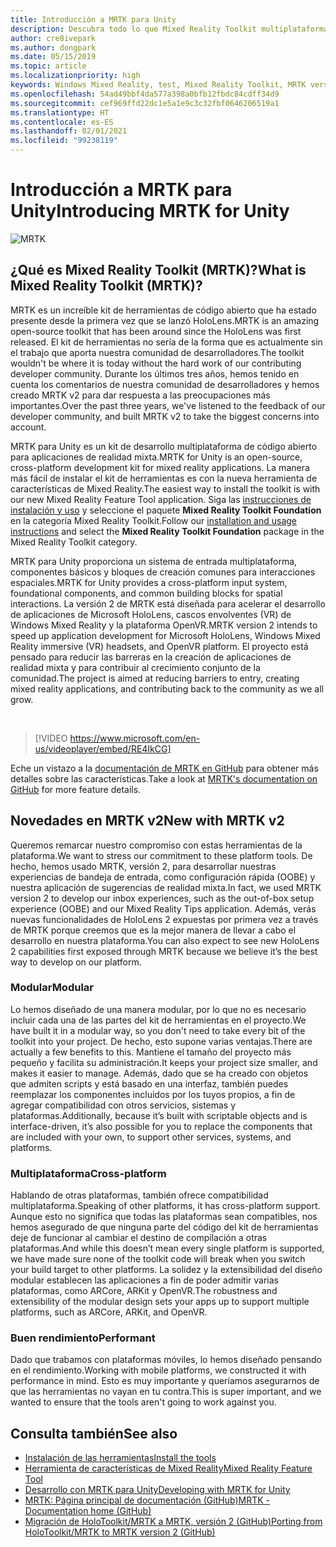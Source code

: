 ```yaml
---
title: Introducción a MRTK para Unity
description: Descubra todo lo que Mixed Reality Toolkit multiplataforma puede ofrecer a los nuevos desarrolladores de realidad mixta.
author: cre8ivepark
ms.author: dongpark
ms.date: 05/15/2019
ms.topic: article
ms.localizationpriority: high
keywords: Windows Mixed Reality, test, Mixed Reality Toolkit, MRTK version 2, MRTK, tools, SDK, HoloLens, HoloLens 2, mixed reality headset, windows mixed reality headset, virtual reality headset, cross-platform
ms.openlocfilehash: 54ad49bbf4da577a398a0bfb12fbdc84cdff34d9
ms.sourcegitcommit: cef969ffd22dc1e5a1e9c3c32fbf0646206519a1
ms.translationtype: HT
ms.contentlocale: es-ES
ms.lasthandoff: 02/01/2021
ms.locfileid: "99238119"
---
```

# <a name="introducing-mrtk-for-unity"></a><span data-ttu-id="17276-104">Introducción a MRTK para Unity</span><span class="sxs-lookup"><span data-stu-id="17276-104">Introducing MRTK for Unity</span></span>

![MRTK](../../design/images/MRTK_UX_Hero.png)

## <a name="what-is-mixed-reality-toolkit-mrtk"></a><span data-ttu-id="17276-106">¿Qué es Mixed Reality Toolkit (MRTK)?</span><span class="sxs-lookup"><span data-stu-id="17276-106">What is Mixed Reality Toolkit (MRTK)?</span></span>

<span data-ttu-id="17276-107">MRTK es un increíble kit de herramientas de código abierto que ha estado presente desde la primera vez que se lanzó HoloLens.</span><span class="sxs-lookup"><span data-stu-id="17276-107">MRTK is an amazing open-source toolkit that has been around since the HoloLens was first released.</span></span> <span data-ttu-id="17276-108">El kit de herramientas no sería de la forma que es actualmente sin el trabajo que aporta nuestra comunidad de desarrolladores.</span><span class="sxs-lookup"><span data-stu-id="17276-108">The toolkit wouldn't be where it is today without the hard work of our contributing developer community.</span></span> <span data-ttu-id="17276-109">Durante los últimos tres años, hemos tenido en cuenta los comentarios de nuestra comunidad de desarrolladores y hemos creado MRTK v2 para dar respuesta a las preocupaciones más importantes.</span><span class="sxs-lookup"><span data-stu-id="17276-109">Over the past three years, we've listened to the feedback of our developer community, and built MRTK v2 to take the biggest concerns into account.</span></span>  

<span data-ttu-id="17276-110">MRTK para Unity es un kit de desarrollo multiplataforma de código abierto para aplicaciones de realidad mixta.</span><span class="sxs-lookup"><span data-stu-id="17276-110">MRTK for Unity is an open-source, cross-platform development kit for mixed reality applications.</span></span> <span data-ttu-id="17276-111">La manera más fácil de instalar el kit de herramientas es con la nueva herramienta de características de Mixed Reality.</span><span class="sxs-lookup"><span data-stu-id="17276-111">The easiest way to install the toolkit is with our new Mixed Reality Feature Tool application.</span></span> <span data-ttu-id="17276-112">Siga las [instrucciones de instalación y uso](welcome-to-mr-feature-tool.md) y seleccione el paquete **Mixed Reality Toolkit Foundation** en la categoría Mixed Reality Toolkit.</span><span class="sxs-lookup"><span data-stu-id="17276-112">Follow our [installation and usage instructions](welcome-to-mr-feature-tool.md) and select the **Mixed Reality Toolkit Foundation** package in the Mixed Reality Toolkit category.</span></span> 

<span data-ttu-id="17276-113">MRTK para Unity proporciona un sistema de entrada multiplataforma, componentes básicos y bloques de creación comunes para interacciones espaciales.</span><span class="sxs-lookup"><span data-stu-id="17276-113">MRTK for Unity provides a cross-platform input system, foundational components, and common building blocks for spatial interactions.</span></span> <span data-ttu-id="17276-114">La versión 2 de MRTK está diseñada para acelerar el desarrollo de aplicaciones de Microsoft HoloLens, cascos envolventes (VR) de Windows Mixed Reality y la plataforma OpenVR.</span><span class="sxs-lookup"><span data-stu-id="17276-114">MRTK version 2 intends to speed up application development for Microsoft HoloLens, Windows Mixed Reality immersive (VR) headsets, and OpenVR platform.</span></span> <span data-ttu-id="17276-115">El proyecto está pensado para reducir las barreras en la creación de aplicaciones de realidad mixta y para contribuir al crecimiento conjunto de la comunidad.</span><span class="sxs-lookup"><span data-stu-id="17276-115">The project is aimed at reducing barriers to entry, creating mixed reality applications, and contributing back to the community as we all grow.</span></span>

<br>

> [!VIDEO https://www.microsoft.com/en-us/videoplayer/embed/RE4IkCG]

<span data-ttu-id="17276-116">Eche un vistazo a la [documentación de MRTK en GitHub](https://microsoft.github.io/MixedRealityToolkit-Unity/README.html) para obtener más detalles sobre las características.</span><span class="sxs-lookup"><span data-stu-id="17276-116">Take a look at [MRTK's documentation on GitHub](https://microsoft.github.io/MixedRealityToolkit-Unity/README.html) for more feature details.</span></span>

## <a name="new-with-mrtk-v2"></a><span data-ttu-id="17276-117">Novedades en MRTK v2</span><span class="sxs-lookup"><span data-stu-id="17276-117">New with MRTK v2</span></span>

<span data-ttu-id="17276-118">Queremos remarcar nuestro compromiso con estas herramientas de la plataforma.</span><span class="sxs-lookup"><span data-stu-id="17276-118">We want to stress our commitment to these platform tools.</span></span>  <span data-ttu-id="17276-119">De hecho, hemos usado MRTK, versión 2, para desarrollar nuestras experiencias de bandeja de entrada, como configuración rápida (OOBE) y nuestra aplicación de sugerencias de realidad mixta.</span><span class="sxs-lookup"><span data-stu-id="17276-119">In fact, we used MRTK version 2 to develop our inbox experiences, such as the out-of-box setup experience (OOBE) and our Mixed Reality Tips application.</span></span> <span data-ttu-id="17276-120">Además, verás nuevas funcionalidades de HoloLens 2 expuestas por primera vez a través de MRTK porque creemos que es la mejor manera de llevar a cabo el desarrollo en nuestra plataforma.</span><span class="sxs-lookup"><span data-stu-id="17276-120">You can also expect to see new HoloLens 2 capabilities first exposed through MRTK because we believe it’s the best way to develop on our platform.</span></span> 

### <a name="modular"></a><span data-ttu-id="17276-121">Modular</span><span class="sxs-lookup"><span data-stu-id="17276-121">Modular</span></span>

<span data-ttu-id="17276-122">Lo hemos diseñado de una manera modular, por lo que no es necesario incluir cada una de las partes del kit de herramientas en el proyecto.</span><span class="sxs-lookup"><span data-stu-id="17276-122">We have built it in a modular way, so you don't need to take every bit of the toolkit into your project.</span></span>  <span data-ttu-id="17276-123">De hecho, esto supone varias ventajas.</span><span class="sxs-lookup"><span data-stu-id="17276-123">There are actually a few benefits to this.</span></span>  <span data-ttu-id="17276-124">Mantiene el tamaño del proyecto más pequeño y facilita su administración.</span><span class="sxs-lookup"><span data-stu-id="17276-124">It keeps your project size smaller, and makes it easier to manage.</span></span>  <span data-ttu-id="17276-125">Además, dado que se ha creado con objetos que admiten scripts y está basado en una interfaz, también puedes reemplazar los componentes incluidos por los tuyos propios, a fin de agregar compatibilidad con otros servicios, sistemas y plataformas.</span><span class="sxs-lookup"><span data-stu-id="17276-125">Additionally, because it’s built with scriptable objects and is interface-driven, it’s also possible for you to replace the components that are included with your own, to support other services, systems, and platforms.</span></span>

### <a name="cross-platform"></a><span data-ttu-id="17276-126">Multiplataforma</span><span class="sxs-lookup"><span data-stu-id="17276-126">Cross-platform</span></span>

<span data-ttu-id="17276-127">Hablando de otras plataformas, también ofrece compatibilidad multiplataforma.</span><span class="sxs-lookup"><span data-stu-id="17276-127">Speaking of other platforms, it has cross-platform support.</span></span>  <span data-ttu-id="17276-128">Aunque esto no significa que todas las plataformas sean compatibles, nos hemos asegurado de que ninguna parte del código del kit de herramientas deje de funcionar al cambiar el destino de compilación a otras plataformas.</span><span class="sxs-lookup"><span data-stu-id="17276-128">And while this doesn’t mean every single platform is supported, we have made sure none of the toolkit code will break when you switch your build target to other platforms.</span></span>  <span data-ttu-id="17276-129">La solidez y la extensibilidad del diseño modular establecen las aplicaciones a fin de poder admitir varias plataformas, como ARCore, ARKit y OpenVR.</span><span class="sxs-lookup"><span data-stu-id="17276-129">The robustness and extensibility of the modular design sets your apps up to support multiple platforms, such as ARCore, ARKit, and OpenVR.</span></span>

### <a name="performant"></a><span data-ttu-id="17276-130">Buen rendimiento</span><span class="sxs-lookup"><span data-stu-id="17276-130">Performant</span></span>

<span data-ttu-id="17276-131">Dado que trabamos con plataformas móviles, lo hemos diseñado pensando en el rendimiento.</span><span class="sxs-lookup"><span data-stu-id="17276-131">Working with mobile platforms, we constructed it with performance in mind.</span></span>  <span data-ttu-id="17276-132">Esto es muy importante y queríamos asegurarnos de que las herramientas no vayan en tu contra.</span><span class="sxs-lookup"><span data-stu-id="17276-132">This is super important, and we wanted to ensure that the tools aren't going to work against you.</span></span>

## <a name="see-also"></a><span data-ttu-id="17276-133">Consulta también</span><span class="sxs-lookup"><span data-stu-id="17276-133">See also</span></span>

* [<span data-ttu-id="17276-134">Instalación de las herramientas</span><span class="sxs-lookup"><span data-stu-id="17276-134">Install the tools</span></span>](../install-the-tools.md)
* [<span data-ttu-id="17276-135">Herramienta de características de Mixed Reality</span><span class="sxs-lookup"><span data-stu-id="17276-135">Mixed Reality Feature Tool</span></span>](welcome-to-mr-feature-tool.md)
* [<span data-ttu-id="17276-136">Desarrollo con MRTK para Unity</span><span class="sxs-lookup"><span data-stu-id="17276-136">Developing with MRTK for Unity</span></span>](unity-development-overview.md)
* [<span data-ttu-id="17276-137">MRTK: Página principal de documentación (GitHub)</span><span class="sxs-lookup"><span data-stu-id="17276-137">MRTK - Documentation home (GitHub)</span></span>](https://microsoft.github.io/MixedRealityToolkit-Unity/README.html)
* [<span data-ttu-id="17276-138">Migración de HoloToolkit/MRTK a MRTK, versión 2 (GitHub)</span><span class="sxs-lookup"><span data-stu-id="17276-138">Porting from HoloToolkit/MRTK to MRTK version 2 (GitHub)</span></span>](https://microsoft.github.io/MixedRealityToolkit-Unity/Documentation/HTKToMRTKPortingGuide.html)
